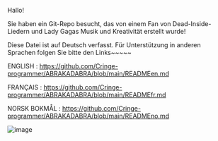 Hallo!

Sie haben ein Git-Repo besucht, das von einem Fan von Dead-Inside-Liedern und Lady Gagas Musik und Kreativität erstellt wurde!

Diese Datei ist auf Deutsch verfasst. Für Unterstützung in anderen Sprachen folgen Sie bitte den Links~~~~~

ENGLISH : https://github.com/Cringe-programmer/ABRAKADABRA/blob/main/READMEen.md

FRANÇAIS : https://github.com/Cringe-programmer/ABRAKADABRA/blob/main/READMEfr.md

NORSK BOKMÅL : https://github.com/Cringe-programmer/ABRAKADABRA/blob/main/READMEno.md

![image](https://github.com/user-attachments/assets/6a02390b-d040-4865-8eaf-0b98d07ea278)
